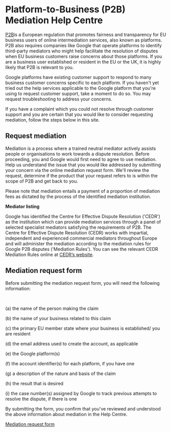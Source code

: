 Platform-to-Business (P2B) Mediation Help Centre
================================================

[P2B](https://eur-lex.europa.eu/legal-content/EN/TXT/HTML/?uri=CELEX:32019R1150&from=EN)is a European regulation that promotes fairness and transparency for EU business users of online intermediation services, also known as platforms. P2B also requires companies like Google that operate platforms to identify third-party mediators who might help facilitate the resolution of disputes when EU business customers raise concerns about those platforms. If you are a business user established or resident in the EU or the UK, it is highly likely that P2B is relevant to you.

Google platforms have existing customer support to respond to many business customer concerns specific to each platform. If you haven't yet tried out the help services applicable to the Google platform that you're using to request customer support, take a moment to do so. You may request troubleshooting to address your concerns.

If you have a complaint which you could not resolve through customer support and you are certain that you would like to consider requesting mediation, follow the steps below in this site.

Request mediation 
------------------

Mediation is a process where a trained neutral mediator actively assists people or organisations to work towards a dispute resolution. Before proceeding, you and Google would first need to agree to use mediation. Help us understand the issue that you would like addressed by submitting your concern via the online mediation request form. We'll review the request, determine if the product that your request refers to is within the scope of P2B and get back to you.

Please note that mediation entails a payment of a proportion of mediation fees as dictated by the process of the identified mediation institution.

**Mediator listing**

Google has identified the Centre for Effective Dispute Resolution ('CEDR') as the institution which can provide mediation services through a panel of selected specialist mediators satisfying the requirements of P2B. The Centre for Effective Dispute Resolution (CEDR) works with impartial, independent and experienced commercial mediators throughout Europe and will administer the mediation according to the mediation rules for Google P2B disputes ('Mediation Rules'). You can see the relevant CEDR Mediation Rules online at [CEDR’s website](http://www.cedr.com/mediation/google).

Mediation request form
----------------------

Before submitting the mediation request form, you will need the following information:

 

(a) the name of the person making the claim

(b) the name of your business related to this claim

(c) the primary EU member state where your business is established/ you are resident 

(d) the email address used to create the account, as applicable 

(e) the Google platform(s)

(f) the account identifier(s) for each platform, if you have one

(g) a description of the nature and basis of the claim

(h) the result that is desired 

(i) the case number(s) assigned by Google to track previous attempts to resolve the dispute, if there is one

By submitting the form, you confirm that you've reviewed and understood the above information about mediation in the Help Centre.

  
[Mediation request form](https://support.google.com/legal/contact/P2B_mediation)